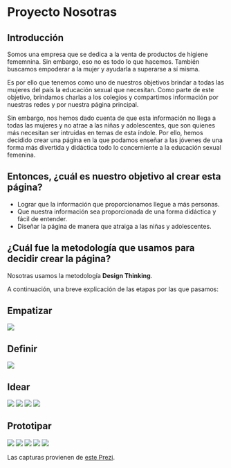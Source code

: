 <h1>Proyecto Nosotras</h1>
<h2>Introducción</h2>
<p>Somos una empresa que se dedica a la venta de productos de higiene fememnina. Sin embargo, eso no es todo lo que hacemos. También buscamos empoderar a la mujer y ayudarla a superarse a sí misma.</p>
<p>Es por ello que tenemos como uno de nuestros objetivos brindar a todas las mujeres del país la educación sexual que necesitan. Como parte de este objetivo, brindamos charlas a los colegios y compartimos información por nuestras redes y por nuestra página principal.</p>
<p>Sin embargo, nos hemos dado cuenta de que esta información no llega a todas las mujeres y no atrae a las niñas y adolescentes, que son quienes más necesitan ser intruidas en temas de esta índole. Por ello, hemos decidido crear una página en la que podamos enseñar a las jóvenes de una forma más divertida y didáctica todo lo concerniente a la educación sexual femenina.</p>

<h2>Entonces, ¿cuál es nuestro objetivo al crear esta página?</h2>
<ul>
<li>Lograr que la información que proporcionamos llegue a más personas.</li>
<li>Que nuestra información sea proporcionada de una forma didáctica y fácil de entender.</li>
<li>Diseñar la página de manera que atraiga a las niñas y adolescentes.</li>
</ul>

<h2>¿Cuál fue la metodología que usamos para decidir crear la página?</h2>
<p>Nosotras usamos la metodología <strong>Design Thinking</strong>.</p>
<p>A continuación, una breve explicación de las etapas por las que pasamos:</p>
<h2>Empatizar</h2>
<img src="https://raw.githubusercontent.com/BinnyRL28/Nosotrass---Grupo-6/master/assets/img/Desgin%20Thinking/Empatizar.png"></img>
<h2>Definir</h2>
<img src="https://raw.githubusercontent.com/BinnyRL28/Nosotrass---Grupo-6/master/assets/img/Desgin%20Thinking/Definir.png"></img>
<h2>Idear</h2>
<img src="https://raw.githubusercontent.com/BinnyRL28/Nosotrass---Grupo-6/master/assets/img/Desgin%20Thinking/Idear.png"></img>
<img src="https://raw.githubusercontent.com/BinnyRL28/Nosotrass---Grupo-6/master/assets/img/Desgin%20Thinking/Idear%202.png"></img>
<img src="https://raw.githubusercontent.com/BinnyRL28/Nosotrass---Grupo-6/master/assets/img/Desgin%20Thinking/Idear%203.png"></img>
<img src="https://raw.githubusercontent.com/BinnyRL28/Nosotrass---Grupo-6/master/assets/img/Desgin%20Thinking/Idear%204.png"></img>
<h2>Prototipar</h2>
<img src="https://raw.githubusercontent.com/BinnyRL28/Nosotrass---Grupo-6/master/assets/img/Desgin%20Thinking/Prototipar.png"></img>
<img src="https://raw.githubusercontent.com/BinnyRL28/Nosotrass---Grupo-6/master/assets/img/Desgin%20Thinking/Prototipar%202.png"></img>
<img src="https://raw.githubusercontent.com/BinnyRL28/Nosotrass---Grupo-6/master/assets/img/Desgin%20Thinking/Prototipar%203.png"></img>
<img src="https://raw.githubusercontent.com/BinnyRL28/Nosotrass---Grupo-6/master/assets/img/Desgin%20Thinking/Prototipar%204.png"></img>
<img src="https://raw.githubusercontent.com/BinnyRL28/Nosotrass---Grupo-6/master/assets/img/Desgin%20Thinking/Prototipar%205.png"></img>
<p>Las capturas provienen de <a href="https://prezi.com/view/jqSyNFAMUxPR30toX721/">este Prezi</a>.</p>